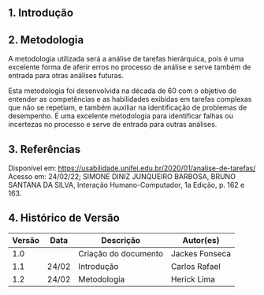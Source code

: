 ## 1. Introdução


## 2. Metodologia
A metodologia utilizada será a análise de tarefas hierárquica, pois é uma excelente forma de aferir erros no processo de análise e serve também de entrada para otras análises futuras.

Esta metodologia foi desenvolvida na década de 60 com o objetivo de entender as competências e as habilidades exibidas em tarefas complexas que não se repetiam, e também auxiliar na identificação de problemas de desempenho. É uma excelente metodologia para identificar falhas ou incertezas no processo e serve de entrada para outras análises.



## 3. Referências

Disponível em: <https://usabilidade.unifei.edu.br/2020/01/analise-de-tarefas/> Acesso em: 24/02/22;
SIMONE DINIZ JUNQUEIRO BARBOSA, BRUNO SANTANA DA SILVA, Interação Humano-Computador, 1a Edição, p. 162 e 163.

## 4. Histórico de Versão

| Versão |  Data  |        Descrição        |     Autor(es)     | 
|--------|--------|-------------------------|-------------------|
| 1.0    |        | Criação do documento    |  Jackes Fonseca   |
| 1.1    | 24/02  |     Introdução          |  Carlos Rafael    |
| 1.2    | 24/02  |     Metodologia         |  Herick Lima      |
